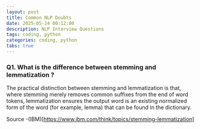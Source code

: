 ```yaml
---
layout: post
title: Common NLP Doubts
date: 2025-05-24 00:12:00
description: NLP Interview Questions
tags: coding, python
categories: coding, python
tabs: true
---
```




### Q1. What is the difference between stemming and lemmatization ?

The practical distinction between stemming and lemmatization is that, where stemming merely removes common suffixes from the end of word tokens, lemmatization ensures the output word is an existing normalized form of the word (for example, lemma) that can be found in the dictionary.

Source -(IBM)[https://www.ibm.com/think/topics/stemming-lemmatization]